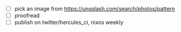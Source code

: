 - [ ] pick an image from https://unsplash.com/search/photos/pattern
- [ ] proofread
- [ ] publish on twitter/hercules_ci, nixos weekly
